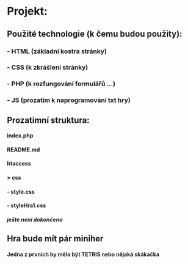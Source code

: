 # Projekt:
## Použité technologie (k čemu budou použity):
### - HTML (základní kostra stránky)
### - CSS (k zkrášlení stránky)
### - PHP (k rozfungování formulářů ...)
### - JS (prozatím k naprogramování txt hry)


## Prozatimní struktura:
#### index.php
#### README.md
#### htaccess
#### > css
####  - style.css
####  - styleHra1.css

##### ješte není dokončena



## Hra bude mít pár miniher
#### Jedna z prvních by měla být TETRIS nebo nějaká skákačka
